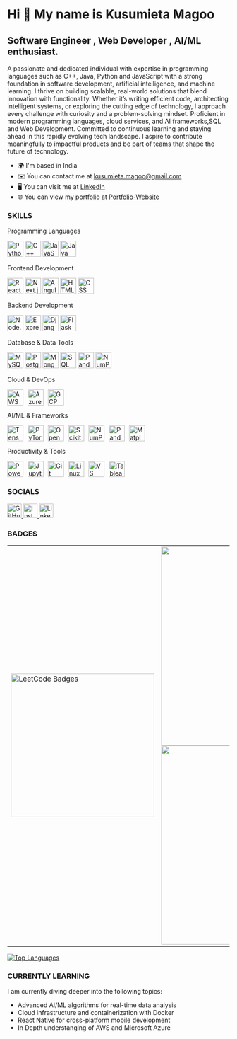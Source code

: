 Hi 👋 My name is Kusumieta Magoo
================================

Software Engineer , Web Developer , AI/ML enthusiast.
-----------------------------------

A passionate and dedicated individual with expertise in programming languages such as C++, Java, Python and JavaScript with a strong foundation in software development, artificial intelligence, and machine learning. I thrive on building scalable, real-world solutions that blend innovation with functionality. Whether it’s writing efficient code, architecting intelligent systems, or exploring the cutting edge of technology, I approach every challenge with curiosity and a problem-solving mindset.
Proficient in modern programming languages, cloud services, and AI frameworks,SQL and Web Development. Committed to continuous learning and staying ahead in this rapidly evolving tech landscape. I aspire to contribute meaningfully to impactful products and be part of teams that shape the future of technology.
* 🌍  I'm based in India
* ✉️  You can contact me at [kusumieta.magoo@gmail.com](mailto:kusumieta.magoo@gmail.com)
* 🖥️  You can visit me at [LinkedIn](https://www.linkedin.com/in/kusumieta-magoo-b53a62282/)
* 🌐 You can view my portfolio at [Portfolio-Website](https://kusumieta.netlify.app/)
 <!-- * 📄 Check out my [Resume](https://github.com/kusumietamagoo/Resume-)   -->

### SKILLS
Programming Languages
<p align="left"> <img src="https://cdn.jsdelivr.net/gh/devicons/devicon/icons/python/python-original.svg" width="36" height="36" alt="Python"/> <img src="https://cdn.jsdelivr.net/gh/devicons/devicon/icons/cplusplus/cplusplus-original.svg" width="36" height="36" alt="C++"/> <img src="https://cdn.jsdelivr.net/gh/devicons/devicon/icons/javascript/javascript-original.svg" width="36" height="36" alt="JavaScript"/> <img src="https://cdn.jsdelivr.net/gh/devicons/devicon/icons/java/java-original.svg" width="36" height="36" alt="Java"/> </p>
Frontend Development
<p align="left"> <img src="https://cdn.jsdelivr.net/gh/devicons/devicon/icons/react/react-original.svg" width="36" height="36" alt="React"/> <img src="https://cdn.jsdelivr.net/gh/devicons/devicon/icons/nextjs/nextjs-line.svg" width="36" height="36" alt="Next.js"/> <img src="https://cdn.jsdelivr.net/gh/devicons/devicon/icons/angularjs/angularjs-original.svg" width="36" height="36" alt="Angular"/> <img src="https://cdn.jsdelivr.net/gh/devicons/devicon/icons/html5/html5-original.svg" width="36" height="36" alt="HTML"/> <img src="https://cdn.jsdelivr.net/gh/devicons/devicon/icons/css3/css3-original.svg" width="36" height="36" alt="CSS"/> </p>
Backend Development
<p align="left"> <img src="https://cdn.jsdelivr.net/gh/devicons/devicon/icons/nodejs/nodejs-original.svg" width="36" height="36" alt="Node.js"/> <img src="https://cdn.jsdelivr.net/gh/devicons/devicon/icons/express/express-original.svg" width="36" height="36" alt="Express.js"/> <img src="https://cdn.jsdelivr.net/gh/devicons/devicon/icons/django/django-plain.svg" width="36" height="36" alt="Django"/> <img src="https://cdn.jsdelivr.net/gh/devicons/devicon/icons/flask/flask-original.svg" width="36" height="36" alt="Flask"/> </p>
Database & Data Tools
<p align="left"> <img src="https://cdn.jsdelivr.net/gh/devicons/devicon/icons/mysql/mysql-original.svg" width="36" height="36" alt="MySQL"/> <img src="https://cdn.jsdelivr.net/gh/devicons/devicon/icons/postgresql/postgresql-original.svg" width="36" height="36" alt="PostgreSQL"/> <img src="https://cdn.jsdelivr.net/gh/devicons/devicon/icons/mongodb/mongodb-original.svg" width="36" height="36" alt="MongoDB"/> <img src="https://img.icons8.com/color/48/microsoft-sql-server.png" width="36" height="36" alt="SQL Server"/> <img src="https://cdn.jsdelivr.net/gh/devicons/devicon/icons/pandas/pandas-original.svg" width="36" height="36" alt="Pandas"/> <img src="https://cdn.jsdelivr.net/gh/devicons/devicon/icons/numpy/numpy-original.svg" width="36" height="36" alt="NumPy"/> </p>
Cloud & DevOps
<p align="left">
  <span style="display: inline-flex; gap: 10px; align-items: center;">
    <img src="https://img.icons8.com/color/48/amazon-web-services.png" width="36" height="36" alt="AWS" />
    <img src="https://cdn.jsdelivr.net/gh/devicons/devicon/icons/azure/azure-original.svg" width="36" height="36" alt="Azure" />
    <img src="https://cdn.jsdelivr.net/gh/devicons/devicon/icons/googlecloud/googlecloud-original.svg" width="36" height="36" alt="GCP" />
  </span>
</p>

AI/ML & Frameworks
<p align="left">
  <span style="display: inline-flex; gap: 10px; align-items: center;">
    <img src="https://cdn.jsdelivr.net/gh/devicons/devicon/icons/tensorflow/tensorflow-original.svg" width="36" height="36" alt="TensorFlow" />
    <img src="https://cdn.jsdelivr.net/gh/devicons/devicon/icons/pytorch/pytorch-original.svg" width="36" height="36" alt="PyTorch" />
    <img src="https://cdn.jsdelivr.net/gh/devicons/devicon/icons/opencv/opencv-original.svg" width="36" height="36" alt="OpenCV" />
    <img src="https://upload.wikimedia.org/wikipedia/commons/0/05/Scikit_learn_logo_small.svg" width="36" height="36" alt="Scikit-Learn" />
    <img src="https://cdn.jsdelivr.net/gh/devicons/devicon/icons/numpy/numpy-original.svg" width="36" height="36" alt="NumPy" />
    <img src="https://cdn.jsdelivr.net/gh/devicons/devicon/icons/pandas/pandas-original.svg" width="36" height="36" alt="Pandas" />
    <img src="https://cdn.jsdelivr.net/gh/devicons/devicon/icons/matplotlib/matplotlib-original.svg" width="36" height="36" alt="Matplotlib" />
  </span>
</p>
Productivity & Tools
<p align="left">
  <span style="display: inline-flex; gap: 10px; align-items: center;">
    <img src="https://img.icons8.com/color/48/power-bi.png" width="36" height="36" alt="Power BI" />
    <img src="https://cdn.jsdelivr.net/gh/devicons/devicon/icons/jupyter/jupyter-original.svg" width="36" height="36" alt="Jupyter Notebook" />
    <img src="https://cdn.jsdelivr.net/gh/devicons/devicon/icons/git/git-original.svg" width="36" height="36" alt="Git" />
    <img src="https://cdn.jsdelivr.net/gh/devicons/devicon/icons/linux/linux-original.svg" width="36" height="36" alt="Linux" />
    <img src="https://cdn.jsdelivr.net/gh/devicons/devicon/icons/vscode/vscode-original.svg" width="36" height="36" alt="VS Code" />
    <img src="https://img.icons8.com/color/48/tableau-software.png" width="36" height="36" alt="Tableau" />
  </span>
</p>

### SOCIALS

<p align="left">
<a href="https://www.github.com/kusumietamagoo" target="_blank" rel="noreferrer">
<img src="https://raw.githubusercontent.com/danielcranney/readme-generator/main/public/icons/socials/github.svg" width="32" height="32" alt="GitHub" />
</a>
<a href="http://www.instagram.com/kusumieta.m" target="_blank" rel="noreferrer">
<img src="https://raw.githubusercontent.com/danielcranney/readme-generator/main/public/icons/socials/instagram.svg" width="32" height="32" alt="Instagram" />
</a>
<a href="https://www.linkedin.com/in/kusumietamagoo" target="_blank" rel="noreferrer">
<img src="https://raw.githubusercontent.com/danielcranney/readme-generator/main/public/icons/socials/linkedin.svg" width="32" height="32" alt="LinkedIn" />
</a>
</p>

### BADGES

<div align="center">
  <table>
    <tr>
      <!-- LeetCode Badge -->
      <td>
        <img src="https://leetcode-badge-showcase.vercel.app/api?username=kusumieta&theme=dracula&animated=true&v=1" alt="LeetCode Badges" width="325px"/>
      </td>
      <!-- GitHub Stats -->
      <td>
        <img src="https://github-readme-stats.vercel.app/api?username=kusumietamagoo&theme=dracula&hide_border=false&include_all_commits=true&count_private=false&rank_icon=github" width="450px"/>
        <br/>
        <img src="https://github-readme-streak-stats.herokuapp.com/?user=kusumietamagoo&theme=dracula&hide_border=false" width="450px"/>
      </td>
    </tr>
  </table>
</div>

<a href="https://github.com/kusumietamagoo" align="left"><img src="https://github-readme-stats.vercel.app/api/top-langs/?username=kusumietamagoo&langs_count=10&title_color=0891b2&text_color=ffffff&icon_color=0891b2&bg_color=1c1917&hide_border=true&locale=en&custom_title=Top%20%Languages" alt="Top Languages" /></a>

### CURRENTLY LEARNING 

I am currently diving deeper into the following topics:
- Advanced AI/ML algorithms for real-time data analysis
- Cloud infrastructure and containerization with Docker
- React Native for cross-platform mobile development
- In Depth understanging of AWS and Microsoft Azure
